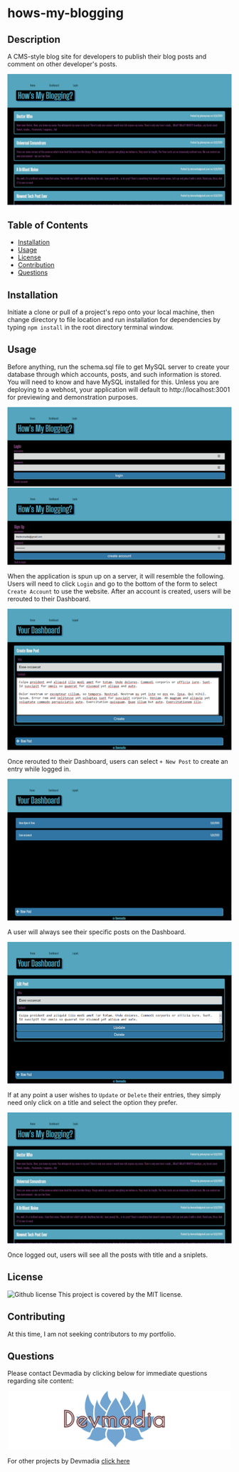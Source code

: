 # hows-my-blogging

## Description

A CMS-style blog site for developers to publish their blog posts and comment on other developer's posts.

![Demo Shot 0](public/assets/Blogging000.png)

  ## Table of Contents

  * [Installation](#installation)
  * [Usage](#usage)
  * [License](#license)
  * [Contribution](#contribution)
  * [Questions](#questions) 
  
  ## Installation
  Initiate a clone or pull of a project's repo onto your local machine, then change directory to file location and run installation for dependencies by typing `npm install` in the root directory terminal window.

  ## Usage
  Before anything, run the schema.sql file to get MySQL server to create your database through which accounts, posts, and such information is stored. You will need to know and have MySQL installed for this. Unless you are deploying to a webhost, your application will default to http://localhost:3001 for previewing and demonstration purposes.

  ![Demo Shot 1](public/assets/Blogging001.png) ![Demo Shot 2](public/assets/Blogging002.png)

  When the application is spun up on a server, it will resemble the following. Users will need to click `Login` and go to the bottom of the form to select `Create Account` to use the website. After an account is created, users will be rerouted to their Dashboard.

  ![Demo Shot 3](public/assets/Blogging003.png)

  Once rerouted to their Dashboard, users can select `+ New Post` to create an entry while logged in.

  ![Demo Shot 4](public/assets/Blogging004.png)

  A user will always see their specific posts on the Dashboard.

  ![Demo Shot 5](public/assets/Blogging005.png)

  If at any point a user wishes to `Update` or `Delete` their entries, they simply need only click on a title and select the option they prefer.

  ![Demo Shot 0](public/assets/Blogging000.png)

  Once logged out, users will see all the posts with title and a sniplets.

  ## License
  ![Github license](http://img.shields.io/badge/license-MIT-blue.svg) This project is covered by the MIT license.

  ## Contributing
  At this time, I am not seeking contributors to my portfolio.

  ## Questions
  Please contact Devmadia by clicking below for immediate questions regarding site content:

  [![Devmadia](public/assets/Logo.png)](https://devmadia.github.io/)

  For other projects by Devmadia [click here](https://github.com/Devmadia)
  